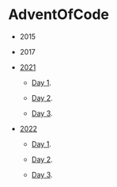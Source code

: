# AdventOfCode
* 2015

* 2017

* [2021](year2021)

  * [Day 1](year2021/day1).
  
  * [Day 2](year2021/day2).
    
  * [Day 3](year2021/day3).


* [2022](year2022)

  * [Day 1](year2022/day1).
  
  * [Day 2](year2022/day2).
    
  * [Day 3](year2022/day3).
